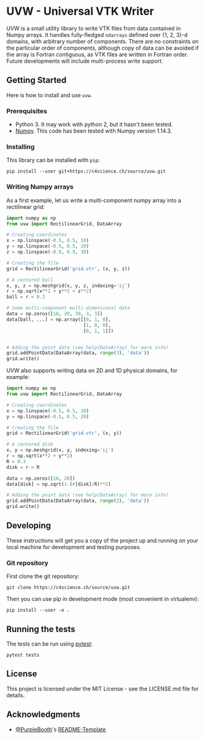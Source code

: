 UVW - Universal VTK Writer
==========================

UVW is a small utility library to write VTK files from data contained in Numpy arrays. It handles fully-fledged `ndarrays` defined over {1, 2, 3}-d domains, with arbitrary number of components. There are no constraints on the particular order of components, although copy of data can be avoided if the array is Fortran contiguous, as VTK files are written in Fortran order. Future developments will include multi-process write support.

## Getting Started

Here is how to install and use `uvw`.

### Prerequisites

* Python 3. It may work with python 2, but it hasn't been tested.
* [Numpy](http://www.numpy.org/). This code has been tested with Numpy version 1.14.3.

### Installing

This library can be installed with `pip`:

```
pip install --user git+https://c4science.ch/source/uvw.git
```

### Writing Numpy arrays

As a first example, let us write a multi-component numpy array into a rectilinear grid:

```python
import numpy as np
from uvw import RectilinearGrid, DataArray

# Creating coordinates
x = np.linspace(-0.5, 0.5, 10)
y = np.linspace(-0.5, 0.5, 20)
z = np.linspace(-0.9, 0.9, 30)

# Creating the file
grid = RectilinearGrid('grid.vtr', (x, y, z))

# A centered ball
x, y, z = np.meshgrid(x, y, z, indexing='ij')
r = np.sqrt(x**2 + y**2 + z**2)
ball = r < 0.3

# Some multi-component multi-dimensional data
data = np.zeros([10, 20, 30, 3, 3])
data[ball, ...] = np.array([[0, 1, 0],
                            [1, 0, 0],
            			    [0, 1, 1]])


# Adding the point data (see help(DataArray) for more info)
grid.addPointData(DataArray(data, range(3), 'data'))
grid.write()
```

UVW also supports writing data on 2D and 1D physical domains, for example:

```python
import numpy as np
from uvw import RectilinearGrid, DataArray

# Creating coordinates
x = np.linspace(-0.5, 0.5, 10)
y = np.linspace(-0.5, 0.5, 20)

# Creating the file
grid = RectilinearGrid('grid.vtr', (x, y))

# A centered disk
x, y = np.meshgrid(x, y, indexing='ij')
r = np.sqrt(x**2 + y**2)
R = 0.3
disk = r < R

data = np.zeros([10, 20])
data[disk] = np.sqrt(1-(r[disk]/R)**2)

# Adding the point data (see help(DataArray) for more info)
grid.addPointData(DataArray(data, range(2), 'data'))
grid.write()
```


## Developing

These instructions will get you a copy of the project up and running on your local machine for development and testing purposes.

### Git repository

First clone the git repository:

```
git clone https://c4science.ch/source/uvw.git
```

Then you can use pip in development mode (most convenient in virtualenv):

```
pip install --user -e .
```

## Running the tests

The tests can be run using [pytest](https://docs.pytest.org/en/latest/):

```
pytest tests
```

## License

This project is licensed under the MIT License - see the LICENSE.md file for details.

## Acknowledgments

* [@PurpleBooth](https://github.com/PurpleBooth)'s [README-Template](https://gist.github.com/PurpleBooth/109311bb0361f32d87a2)
